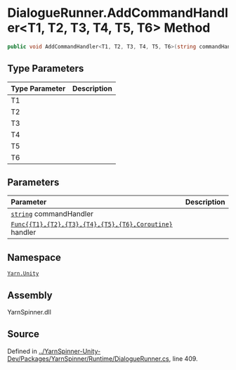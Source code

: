 <!-- This file was generated by a tool. Do not edit this file by hand. -->

# DialogueRunner.AddCommandHandler<T1, T2, T3, T4, T5, T6> Method


```csharp
public void AddCommandHandler<T1, T2, T3, T4, T5, T6>(string commandHandler, System.Func<T1, T2, T3, T4, T5, T6, Coroutine> handler)
```

## Type Parameters
|Type Parameter|Description|
|:---|:---|
|T1||
|T2||
|T3||
|T4||
|T5||
|T6||
## Parameters
|Parameter|Description|
|:---|:---|
|[`string`](https://docs.microsoft.com/dotnet/api/System.String) commandHandler||
|[`Func{{T1},{T2},{T3},{T4},{T5},{T6},Coroutine}`](https://docs.microsoft.com/dotnet/api/System.Func{{T1},{T2},{T3},{T4},{T5},{T6},Coroutine}) handler||


## Namespace
[`Yarn.Unity`](/api/csharp/yarn.unity/README.md)

## Assembly
YarnSpinner.dll

## Source
Defined in [../YarnSpinner-Unity-Dev/Packages/YarnSpinner/Runtime/DialogueRunner.cs](https://github.com/YarnSpinnerTool/YarnSpinner-Unity//blob/develop/Runtime/DialogueRunner.cs#L409), line 409.
